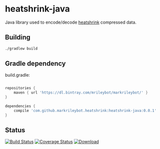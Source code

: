 # heatshrink-java

Java library used to encode/decode [heatshrink] compressed data.

## Building

```bash
./gradlew build
```

## Gradle dependency

build.gradle:

```groovy

repositories {
	maven { url 'https://dl.bintray.com/mrileybot/markrileybot/' }
}
    
dependencies {
	compile 'com.github.markrileybot.heatshrink:heatshrink-java:0.0.1'
}

```

## Status
[![Build Status](https://travis-ci.org/markrileybot/heatshrink-java.png)](http://travis-ci.org/markrileybot/heatshrink-java)
[![Coverage Status](https://coveralls.io/repos/github/markrileybot/heatshrink-java/badge.svg?branch=master)](https://coveralls.io/github/markrileybot/heatshrink-java?branch=master)
[![Download](https://api.bintray.com/packages/mrileybot/markrileybot/heatshrink-java/images/download.svg) ](https://bintray.com/mrileybot/markrileybot/heatshrink-java/_latestVersion)

[heatshrink]: https://github.com/atomicobject/heatshrink

